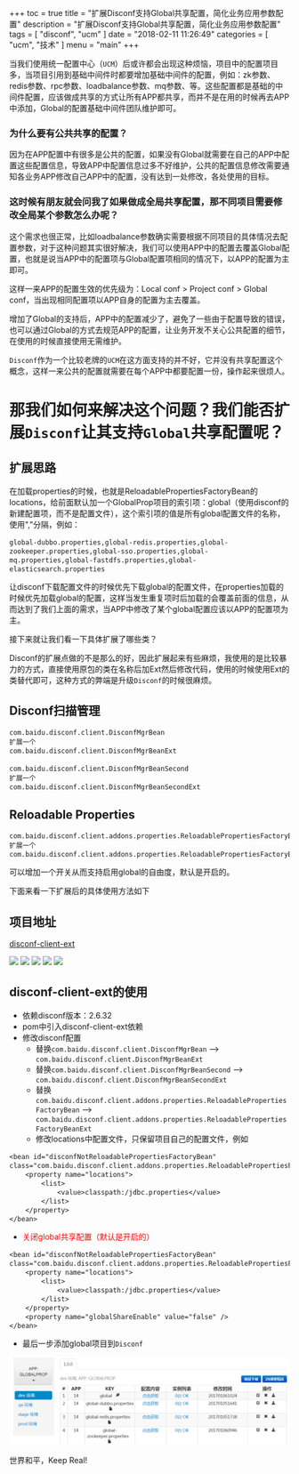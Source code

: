 +++
toc = true
title = "扩展Disconf支持Global共享配置，简化业务应用参数配置"
description = "扩展Disconf支持Global共享配置，简化业务应用参数配置"
tags = [
	"disconf",
	"ucm"
]
date = "2018-02-11 11:26:49"
categories = [
	"ucm",
    "技术"
]
menu = "main"
+++


当我们使用统一配置中心（`UCM`）后或许都会出现这种烦恼，项目中的配置项目多，当项目引用到基础中间件时都要增加基础中间件的配置，例如：zk参数、redis参数、rpc参数、loadbalance参数、mq参数、等。这些配置都是基础的中间件配置，应该做成共享的方式让所有APP都共享，而并不是在用的时候再去APP中添加，Global的配置基础中间件团队维护即可。

### 为什么要有公共共享的配置？

因为在APP配置中有很多是公共的配置，如果没有Global就需要在自己的APP中配置这些配置信息，导致APP中配置信息过多不好维护，公共的配置信息修改需要通知各业务APP修改自己APP中的配置，没有达到一处修改，各处使用的目标。

### 这时候有朋友就会问我了如果做成全局共享配置，那不同项目需要修改全局某个参数怎么办呢？

这个需求也很正常，比如loadbalance参数确实需要根据不同项目的具体情况去配置参数，对于这种问题其实很好解决，我们可以使用APP中的配置去覆盖Global配置，也就是说当APP中的配置项与Global配置项相同的情况下，以APP的配置为主即可。

这样一来APP的配置生效的优先级为：Local conf > Project conf > Global conf，当出现相同配置项以APP自身的配置为主去覆盖。

增加了Global的支持后，APP中的配置减少了，避免了一些由于配置导致的错误，也可以通过Global的方式去规范APP的配置，让业务开发不关心公共配置的细节，在使用的时候直接使用无需维护。

`Disconf`作为一个比较老牌的`UCM`在这方面支持的并不好，它并没有共享配置这个概念，这样一来公共的配置就需要在每个APP中都要配置一份，操作起来很烦人。

# 那我们如何来解决这个问题？我们能否扩展`Disconf`让其支持`Global`共享配置呢？

## 扩展思路

在加载properties的时候，也就是ReloadablePropertiesFactoryBean的locations，给前面默认加一个GlobalProp项目的索引项：global（使用disconf的新建配置项，而不是配置文件），这个索引项的值是所有global配置文件的名称，使用","分隔，例如：

```
global-dubbo.properties,global-redis.properties,global-zookeeper.properties,global-sso.properties,global-mq.properties,global-fastdfs.properties,global-elasticsearch.properties 
```

让disconf下载配置文件的时候优先下载global的配置文件，在properties加载的时候优先加载global的配置，这样当发生重复项时后加载的会覆盖前面的信息，从而达到了我们上面的需求，当APP中修改了某个global配置应该以APP的配置项为主。

接下来就让我们看一下具体扩展了哪些类？

Disconf的扩展点做的不是那么的好，因此扩展起来有些麻烦，我使用的是比较暴力的方式，直接使用原包的类在名称后加Ext然后修改代码，使用的时候使用Ext的类替代即可，这种方式的弊端是升级`Disconf`的时候很麻烦。

## Disconf扫描管理

```
com.baidu.disconf.client.DisconfMgrBean
扩展一个
com.baidu.disconf.client.DisconfMgrBeanExt

com.baidu.disconf.client.DisconfMgrBeanSecond
扩展一个
com.baidu.disconf.client.DisconfMgrBeanSecondExt
```

## Reloadable Properties

```
com.baidu.disconf.client.addons.properties.ReloadablePropertiesFactoryBean
扩展一个
com.baidu.disconf.client.addons.properties.ReloadablePropertiesFactoryBeanExt
```

可以增加一个开关从而支持启用global的自由度，默认是开启的。

下面来看一下扩展后的具体使用方法如下

## 项目地址

[disconf-client-ext](https://github.com/ningyu1/disconf-client-ext) 

<a href="https://github.com/ningyu1/disconf-client-ext/releases"><img src="https://img.shields.io/github/release/ningyu1/disconf-client-ext.svg?style=social&amp;label=Release"></a>&nbsp;<a href="https://github.com/ningyu1/disconf-client-ext/stargazers"><img src="https://img.shields.io/github/stars/ningyu1/disconf-client-ext.svg?style=social&amp;label=Star"></a>&nbsp;<a href="https://github.com/ningyu1/disconf-client-ext/fork"><img src="https://img.shields.io/github/forks/ningyu1/disconf-client-ext.svg?style=social&amp;label=Fork"></a>&nbsp;<a href="https://github.com/ningyu1/disconf-client-ext/watchers"><img src="https://img.shields.io/github/watchers/ningyu1/disconf-client-ext.svg?style=social&amp;label=Watch"></a> <a href="http://www.gnu.org/licenses/gpl-3.0.html"><img src="https://img.shields.io/badge/license-GPLv3-blue.svg"></a>

## disconf-client-ext的使用

* 依赖disconf版本：2.6.32
* pom中引入disconf-client-ext依赖
* 修改disconf配置
	* 替换`com.baidu.disconf.client.DisconfMgrBean` --> `com.baidu.disconf.client.DisconfMgrBeanExt`
	* 替换`com.baidu.disconf.client.DisconfMgrBeanSecond` --> `com.baidu.disconf.client.DisconfMgrBeanSecondExt`
	* 替换`com.baidu.disconf.client.addons.properties.ReloadablePropertiesFactoryBean` --> `com.baidu.disconf.client.addons.properties.ReloadablePropertiesFactoryBeanExt`
	* 修改locations中配置文件，只保留项目自己的配置文件，例如

```
<bean id="disconfNotReloadablePropertiesFactoryBean" class="com.baidu.disconf.client.addons.properties.ReloadablePropertiesFactoryBeanExt">
	<property name="locations">
		<list>
			<value>classpath:/jdbc.properties</value>
		</list>
	</property>
</bean>
```

* <span style="color:red">关闭global共享配置（默认是开启的）</span>

```
<bean id="disconfNotReloadablePropertiesFactoryBean" class="com.baidu.disconf.client.addons.properties.ReloadablePropertiesFactoryBeanExt">
	<property name="locations">
		<list>
			<value>classpath:/jdbc.properties</value>
		</list>
	</property>
	<property name="globalShareEnable" value="false" />
</bean>
```

* 最后一步添加global项目到`Disconf`

![](/img/disconf-ext/1.png)


世界和平，Keep Real!



